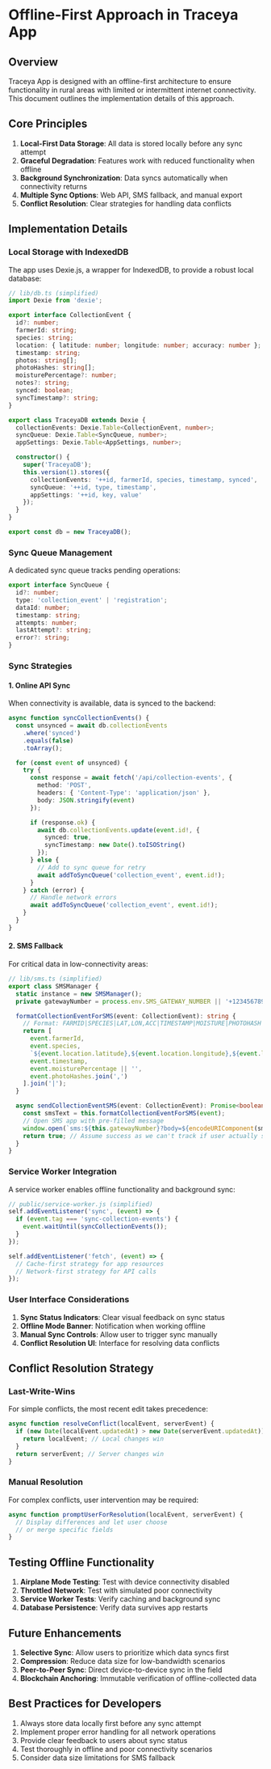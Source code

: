 # Offline-First Approach in Traceya App

## Overview

Traceya App is designed with an offline-first architecture to ensure functionality in rural areas with limited or intermittent internet connectivity. This document outlines the implementation details of this approach.

## Core Principles

1. **Local-First Data Storage**: All data is stored locally before any sync attempt
2. **Graceful Degradation**: Features work with reduced functionality when offline
3. **Background Synchronization**: Data syncs automatically when connectivity returns
4. **Multiple Sync Options**: Web API, SMS fallback, and manual export
5. **Conflict Resolution**: Clear strategies for handling data conflicts

## Implementation Details

### Local Storage with IndexedDB

The app uses Dexie.js, a wrapper for IndexedDB, to provide a robust local database:

```typescript
// lib/db.ts (simplified)
import Dexie from 'dexie';

export interface CollectionEvent {
  id?: number;
  farmerId: string;
  species: string;
  location: { latitude: number; longitude: number; accuracy: number };
  timestamp: string;
  photos: string[];
  photoHashes: string[];
  moisturePercentage?: number;
  notes?: string;
  synced: boolean;
  syncTimestamp?: string;
}

export class TraceyaDB extends Dexie {
  collectionEvents: Dexie.Table<CollectionEvent, number>;
  syncQueue: Dexie.Table<SyncQueue, number>;
  appSettings: Dexie.Table<AppSettings, number>;

  constructor() {
    super('TraceyaDB');
    this.version(1).stores({
      collectionEvents: '++id, farmerId, species, timestamp, synced',
      syncQueue: '++id, type, timestamp',
      appSettings: '++id, key, value'
    });
  }
}

export const db = new TraceyaDB();
```

### Sync Queue Management

A dedicated sync queue tracks pending operations:

```typescript
export interface SyncQueue {
  id?: number;
  type: 'collection_event' | 'registration';
  dataId: number;
  timestamp: string;
  attempts: number;
  lastAttempt?: string;
  error?: string;
}
```

### Sync Strategies

#### 1. Online API Sync

When connectivity is available, data is synced to the backend:

```typescript
async function syncCollectionEvents() {
  const unsynced = await db.collectionEvents
    .where('synced')
    .equals(false)
    .toArray();

  for (const event of unsynced) {
    try {
      const response = await fetch('/api/collection-events', {
        method: 'POST',
        headers: { 'Content-Type': 'application/json' },
        body: JSON.stringify(event)
      });

      if (response.ok) {
        await db.collectionEvents.update(event.id!, {
          synced: true,
          syncTimestamp: new Date().toISOString()
        });
      } else {
        // Add to sync queue for retry
        await addToSyncQueue('collection_event', event.id!);
      }
    } catch (error) {
      // Handle network errors
      await addToSyncQueue('collection_event', event.id!);
    }
  }
}
```

#### 2. SMS Fallback

For critical data in low-connectivity areas:

```typescript
// lib/sms.ts (simplified)
export class SMSManager {
  static instance = new SMSManager();
  private gatewayNumber = process.env.SMS_GATEWAY_NUMBER || '+1234567890';

  formatCollectionEventForSMS(event: CollectionEvent): string {
    // Format: FARMID|SPECIES|LAT,LON,ACC|TIMESTAMP|MOISTURE|PHOTOHASH
    return [
      event.farmerId,
      event.species,
      `${event.location.latitude},${event.location.longitude},${event.location.accuracy}`,
      event.timestamp,
      event.moisturePercentage || '',
      event.photoHashes.join(',')
    ].join('|');
  }

  async sendCollectionEventSMS(event: CollectionEvent): Promise<boolean> {
    const smsText = this.formatCollectionEventForSMS(event);
    // Open SMS app with pre-filled message
    window.open(`sms:${this.gatewayNumber}?body=${encodeURIComponent(smsText)}`);
    return true; // Assume success as we can't track if user actually sent the SMS
  }
}
```

### Service Worker Integration

A service worker enables offline functionality and background sync:

```typescript
// public/service-worker.js (simplified)
self.addEventListener('sync', (event) => {
  if (event.tag === 'sync-collection-events') {
    event.waitUntil(syncCollectionEvents());
  }
});

self.addEventListener('fetch', (event) => {
  // Cache-first strategy for app resources
  // Network-first strategy for API calls
});
```

### User Interface Considerations

1. **Sync Status Indicators**: Clear visual feedback on sync status
2. **Offline Mode Banner**: Notification when working offline
3. **Manual Sync Controls**: Allow user to trigger sync manually
4. **Conflict Resolution UI**: Interface for resolving data conflicts

## Conflict Resolution Strategy

### Last-Write-Wins

For simple conflicts, the most recent edit takes precedence:

```typescript
async function resolveConflict(localEvent, serverEvent) {
  if (new Date(localEvent.updatedAt) > new Date(serverEvent.updatedAt)) {
    return localEvent; // Local changes win
  }
  return serverEvent; // Server changes win
}
```

### Manual Resolution

For complex conflicts, user intervention may be required:

```typescript
async function promptUserForResolution(localEvent, serverEvent) {
  // Display differences and let user choose
  // or merge specific fields
}
```

## Testing Offline Functionality

1. **Airplane Mode Testing**: Test with device connectivity disabled
2. **Throttled Network**: Test with simulated poor connectivity
3. **Service Worker Tests**: Verify caching and background sync
4. **Database Persistence**: Verify data survives app restarts

## Future Enhancements

1. **Selective Sync**: Allow users to prioritize which data syncs first
2. **Compression**: Reduce data size for low-bandwidth scenarios
3. **Peer-to-Peer Sync**: Direct device-to-device sync in the field
4. **Blockchain Anchoring**: Immutable verification of offline-collected data

## Best Practices for Developers

1. Always store data locally first before any sync attempt
2. Implement proper error handling for all network operations
3. Provide clear feedback to users about sync status
4. Test thoroughly in offline and poor connectivity scenarios
5. Consider data size limitations for SMS fallback